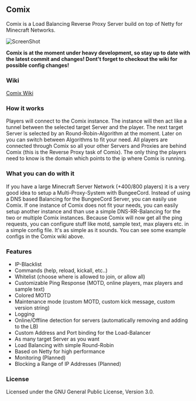 ## Comix
Comix is a Load Balancing Reverse Proxy Server build on top of Netty for Minecraft Networks.

![ScreenShot](http://www.ibm.com/developerworks/websphere/library/techarticles/1308_gupta/images/fig01.jpg)

**Comix is at the moment under heavy development, so stay up to date with the latest commit and changes! Dont't forget to checkout the wiki for possible config changes!**

### Wiki
[Comix Wiki](https://github.com/JackWhite20/Comix/wiki)

### How it works
Players will connect to the Comix instance. The instance will then act like a tunnel between the selected target Server and the player. The next target Server is selected by an Round-Robin-Algorithm at the moment. Later on you can switch between Algorithms to fit your need. All players are connected through Comix so all your other Servers and Proxies are behind Comix (this is the Reverse Proxy task of Comix).
The only thing the players need to know is the domain which points to the ip where Comix is running.

### What you can do with it
If you have a large Minecraft Server Network (+400/800 players) it is a very good idea to setup a Multi-Proxy-System with BungeeCord. Instead of using a DNS based Balancing for the BungeeCord Server, you can easily use Comix. If one instance of Comix does not fit your needs, you can easily setup another instance and than use a simple DNS-RR-Balancing for the two or multiple Comix instances. Because Comix will now get all the ping requests, you can configure stuff like motd, sample text, max players etc. in a simple config file. It's as simple as it sounds. You can see some example configs in the Comix wiki above.

### Features
- IP-Blacklist
- Commands (help, reload, kickall, etc..)
- Whitelist (choose where is allowed to join, or allow all)
- Customizable Ping Response (MOTD, online players, max players and sample text)
- Colored MOTD
- Maintenance mode (custom MOTD, custom kick message, custom version string)
- Logging
- Online/Offline detection for servers (automatically removing and adding to the LB)
- Custom Address and Port binding for the Load-Balancer
- As many target Server as you want
- Load Balancing with simple Round-Robin
- Based on Netty for high performance
- Monitoring (Planned)
- Blocking a Range of IP Addresses (Planned)

### License
Licensed under the GNU General Public License, Version 3.0.
